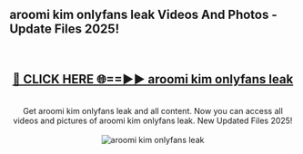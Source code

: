 <h2>aroomi kim onlyfans leak Videos And Photos - Update Files 2025!</h2>
<br>
<div align="center">
<h2><a href="https://linkcuts.com/hfmhzwbr" rel="nofollow">🔴 CLICK HERE 🌐==►► aroomi kim onlyfans leak</a></h2>
<br>
Get aroomi kim onlyfans leak and all content. Now you can access all videos and pictures of aroomi kim onlyfans leak. New Updated Files 2025!
<br>
<br>
<a href="https://linkcuts.com/hfmhzwbr" rel="nofollow" data-target="animated-image.originalLink"><img src="https://i.ibb.co.com/WyWwxjT/player-gif2.gif" alt="aroomi kim onlyfans leak" style="max-width: 100%; display: inline-block;" data-target="animated-image.originalImage"></a>
</div>
<br>